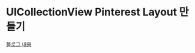 # UICollectionView Pinterest Layout 만들기

[블로그 내용](https://toby.hashnode.dev/uikit-uicollection-pinterest-layout-1)
